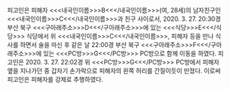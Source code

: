 피고인은 피해자 <<<내국인이름>>>B<<</내국인이름>>>(여, 28세)의 남자친구인 <<<내국인이름>>>C<<</내국인이름>>>과 친구 사이로서, 2020. 3. 27. 20:30경 부산 북구 <<<구아래주소>>>D<<</구아래주소>>>에 있는 <<<식당>>>E<<</식당>>> 식당에서 위 <<<내국인이름>>>C<<</내국인이름>>>, 피해자 등을 만나 식사를 하면서 술을 마신 후 같은 날 22:00경 부산 북구 <<<구아래주소>>>F<<</구아래주소>>>에 있는 <<<PC방>>>G<<</PC방>>> PC방으로 함께 이동을 하였다.
피고인은 2020. 3. 27. 22:02경 위 <<<PC방>>>G<<</PC방>>> PC방에서 피해자 옆을 지나가던 중 갑자기 손가락으로 피해자의 왼쪽 허리를 간질이듯이 만졌다.
이로써 피고인은 피해자를 강제로 추행하였다.
